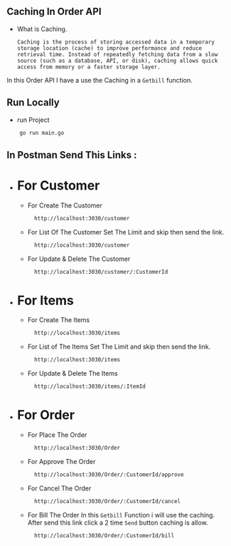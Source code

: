 ## Caching In Order API
  - What is Caching.
    
    `
       Caching is the process of storing accessed data in a temporary storage location (cache) to improve performance and reduce retrieval time. Instead of repeatedly fetching data from a slow source (such as a database, API, or disk), caching allows quick access from memory or a faster storage layer.
    `
    
In this Order API I have a use the Caching in a `Getbill` function.

## Run Locally

  - run Project
  ```bash
      go run main.go
  ```

## In Postman Send This Links :

- # For Customer
  - For Create The Customer
    ```bash
      http://localhost:3030/customer
    ```

  - For List Of The Customer
      Set The Limit and skip then send the link.
    ```bash
      http://localhost:3030/customer
    ```

  - For Update & Delete The Customer
    ```bash
      http://localhost:3030/customer/:CustomerId
    ```

- # For Items
  - For Create The Items
    ```bash
      http://localhost:3030/items
    ```

  - For List of The Items
       Set The Limit and skip then send the link.
    ```bash
      http://localhost:3030/items
    ```

  - For Update & Delete The Items 
    ```bash
      http://localhost:3030/items/:ItemId
    ```

- # For Order
  - For Place The Order
    ```bash
      http://localhost:3030/Order
    ```

  - For Approve The Order
    ```bash
      http://localhost:3030/Order/:CustomerId/approve
    ```

  - For Cancel The Order
    ```bash
      http://localhost:3030/Order/:CustomerId/cancel
    ```

  - For Bill The Order
      In this `Getbill` Function i will use the caching. After send this link click a 2 time `Send` button caching is allow.
    ```bash
      http://localhost:3030/Order/:CustomerId/bill
    ```

    
